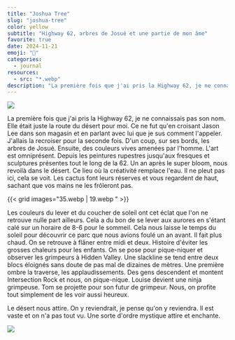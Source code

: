 ```yaml
---
title: "Joshua Tree"
slug: "joshua-tree"
color: yellow
subtitle: "Highway 62, arbres de Josué et une partie de mon âme"
favorite: true
date: 2024-11-21
emoji: "🌵"
categories:
  - journal
resources:
  - src: "*.webp"
description: "La première fois que j'ai pris la Highway 62, je ne connaissais pas son nom. Elle était juste la route du désert pour moi."
---
```


![](card)

La première fois que j'ai pris la Highway 62, je ne connaissais pas son nom. Elle était juste la route du désert pour moi. Ce ne fut qu'en croisant Jason Lee dans son magasin et en parlant avec lui que je sus comment l'appeler. J'allais la recroiser pour la seconde fois. D'un coup, sur ses bords, les arbres de Josué. Ensuite, des couleurs vives amenées par l'homme. L'art est omniprésent. Depuis les peintures rupestres jusqu'aux fresques et sculptures présentes tout le long de la 62.
Un an après le super bloom, nous revoilà dans le désert. Ce lieu où la créativité remplace l'eau. Il ne pleut pas ici, cela se voit. Les cactus font leurs réserves et vous regardent de haut, sachant que vos mains ne les frôleront pas.

{{< grid images="35.webp | 19.webp " >}}

Les couleurs du lever et du coucher de soleil ont cet éclat que l'on ne retrouve nulle part ailleurs. Cela a du bon de se lever aux aurores en s'étant calé sur un horaire de 8-6 pour le sommeil. Cela nous laisse le temps du soleil pour découvrir ce parc que nous avions foulé un an avant.
Il fait plus chaud. On se retrouve à flâner entre midi et deux. Histoire d'éviter les grosses chaleurs pour les enfants. On se pose pour pique-niquer et observer les grimpeurs à Hidden Valley. Une slackline se tend entre deux blocs éloignés sans doute de pas mal de dizaines de mètres. Une première ombre la traverse, les applaudissements. Des gens descendent et montent Intersection Rock et nous, on pique-nique. Louise devient une ninja grimpeuse. Tom se projette pour son futur de grimpeur. Nous, on profite tout simplement de les voir aussi heureux.

Le désert nous attire. On y reviendrait, je pense qu'on y reviendra. Il est vaste et on n'a pas tout vu. Une sorte d'ordre mystique attire et enchante.

![](06)

